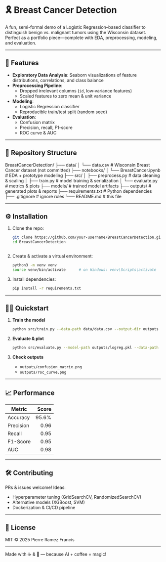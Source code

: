 # 🎗️ Breast Cancer Detection

A fun, semi-formal demo of a Logistic Regression–based classifier to distinguish benign vs. malignant tumors using the Wisconsin dataset. Perfect as a portfolio piece—complete with EDA, preprocessing, modeling, and evaluation.

---

## 🚀 Features

- **Exploratory Data Analysis**: Seaborn visualizations of feature distributions, correlations, and class balance  
- **Preprocessing Pipeline**:  
  - Dropped irrelevant columns (`id`, low‑variance features)  
  - Scaled features to zero mean & unit variance  
- **Modeling**:  
  - Logistic Regression classifier  
  - Reproducible train/test split (random seed)  
- **Evaluation**:  
  - Confusion matrix  
  - Precision, recall, F1-score  
  - ROC curve & AUC

---

## 📂 Repository Structure


BreastCancerDetection/
├── data/
│   └── data.csv            # Wisconsin Breast Cancer dataset (not committed)
├── notebooks/
│   └── BreastCancer.ipynb  # EDA + prototype modeling
├── src/
│   ├── preprocess.py       # data cleaning & scaling
│   ├── train.py            # model training & serialization
│   └── evaluate.py         # metrics & plots
├── models/                 # trained model artifacts
├── outputs/                # generated plots & reports
├── requirements.txt        # Python dependencies
├── .gitignore              # ignore rules
└── README.md               # this file


---

## ⚙️ Installation

1. Clone the repo:  
   ```bash
   git clone https://github.com/your-username/BreastCancerDetection.git
   cd BreastCancerDetection
  

2. Create & activate a virtual environment:

   ```bash
   python3 -m venv venv
   source venv/bin/activate      # on Windows: venv\Scripts\activate
   ```
3. Install dependencies:

   ```bash
   pip install -r requirements.txt
   ```

---

## 🚴‍♀️ Quickstart

1. **Train the model**

   ```bash
   python src/train.py --data-path data/data.csv --output-dir outputs
   ```
2. **Evaluate & plot**

   ```bash
   python src/evaluate.py --model-path outputs/logreg.pkl --data-path data/data.csv --output-dir outputs
   ```
3. **Check outputs**

   * `outputs/confusion_matrix.png`
   * `outputs/roc_curve.png`

---

## 📈 Performance

| Metric    | Score |
| --------- | ----: |
| Accuracy  | 95.6% |
| Precision |  0.96 |
| Recall    |  0.95 |
| F1-Score  |  0.95 |
| AUC       |  0.98 |

---

## 🛠️ Contributing

PRs & issues welcome! Ideas:

* Hyperparameter tuning (GridSearchCV, RandomizedSearchCV)
* Alternative models (XGBoost, SVM)
* Dockerization & CI/CD pipeline

---

## 📜 License

MIT © 2025 Pierre Ramez Francis

---

Made with ☕ & 🤖 — because AI + coffee = magic!

